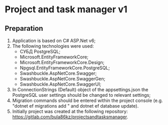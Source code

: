 # Project and task manager v1


## Preparation

1. Application is based on C# ASP.Net v6;
2. The following technologies were used:
	- СУБД PostgreSQL;
	- Microsoft.EntityFrameworkCore;
	- Microsoft.EntityFrameworkCore.Design;
	- Npgsql.EntityFrameworkCore.PostgreSQL;
	- Swashbuckle.AspNetCore.Swagger;
	- Swashbuckle.AspNetCore.SwaggerGen;
	- Swashbuckle.AspNetCore.SwaggerUI;
3. In ConnectionStrings (Default) object of the appsettings.json the PostgreSQL user settings should be changed to relevant settings;
4. Migration commands should be entered within the project console (e.g. "dotnet ef migrations add <name>" and dotnet ef database update).
5. Initially project was created at the following repository: https://gitlab.com/bula86kz/projectsandtasksmanager.
